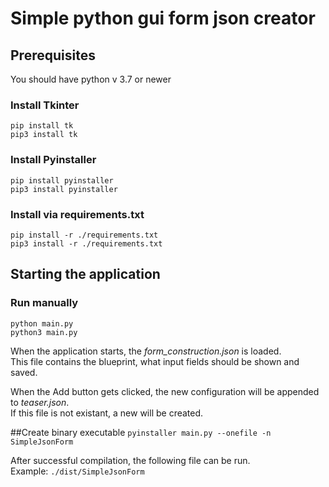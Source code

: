 # Simple python gui form json creator

## Prerequisites

You should have python v 3.7 or newer

### Install Tkinter

`pip install tk`  
`pip3 install tk`

### Install Pyinstaller

`pip install pyinstaller`  
`pip3 install pyinstaller`

### Install via requirements.txt

`pip install -r ./requirements.txt`  
`pip3 install -r ./requirements.txt`

## Starting the application

### Run manually

`python main.py`  
`python3 main.py`

When the application starts, the _form_construction.json_ is loaded.  
This file contains the blueprint, what input fields should be shown and saved.

When the Add button gets clicked, the new configuration will be appended to _teaser.json_.  
If this file is not existant, a new will be created.


##Create binary executable
`pyinstaller main.py --onefile -n SimpleJsonForm`

After successful compilation, the following file can be run.  
Example:
`./dist/SimpleJsonForm`


